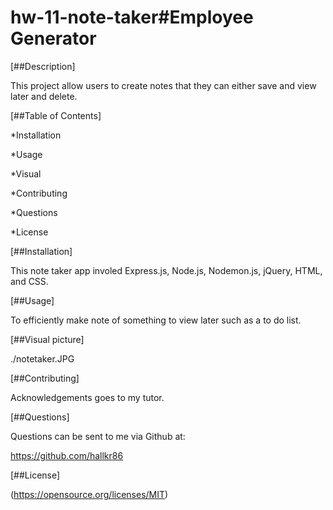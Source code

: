 # hw-11-note-taker#Employee Generator

[##Description]

This project allow users to create notes that they can either save and view later and delete.

[##Table of Contents]

*Installation

*Usage

*Visual

*Contributing

*Questions

*License

[##Installation]

This note taker app involed Express.js, Node.js, Nodemon.js, jQuery, HTML, and CSS. 

[##Usage]

To efficiently make note of something to view later such as a to do list.

[##Visual picture]

./notetaker.JPG

[##Contributing]

Acknowledgements goes to my tutor.


[##Questions]

Questions can be sent to me via Github at:

https://github.com/hallkr86

[##License]

(https://opensource.org/licenses/MIT)